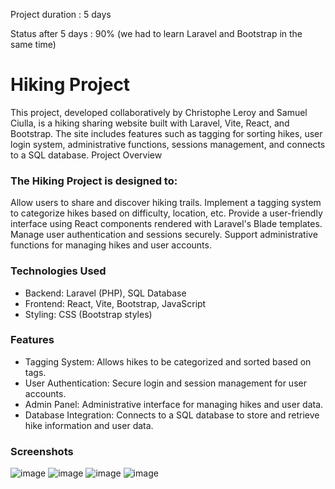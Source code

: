 Project duration : 5 days

Status after 5 days : 90% (we had to learn Laravel and Bootstrap in the same time)

# Hiking Project

This project, developed collaboratively by Christophe Leroy and Samuel Ciulla, is a hiking sharing website built with Laravel, Vite, React, and Bootstrap. The site includes features such as tagging for sorting hikes, user login system, administrative functions, sessions management, and connects to a SQL database.
Project Overview

### The Hiking Project is designed to:

Allow users to share and discover hiking trails.
Implement a tagging system to categorize hikes based on difficulty, location, etc.
Provide a user-friendly interface using React components rendered with Laravel's Blade templates.
Manage user authentication and sessions securely.
Support administrative functions for managing hikes and user accounts.

### Technologies Used

* Backend: Laravel (PHP), SQL Database
* Frontend: React, Vite, Bootstrap, JavaScript
* Styling: CSS (Bootstrap styles)

### Features

* Tagging System: Allows hikes to be categorized and sorted based on tags.
* User Authentication: Secure login and session management for user accounts.
* Admin Panel: Administrative interface for managing hikes and user data.
* Database Integration: Connects to a SQL database to store and retrieve hike information and user data.

### Screenshots
![image](https://github.com/Dranhoc/Hiking_project/assets/160327375/183cd757-8be4-467e-8b58-cfe46dd8f0e0)
![image](https://github.com/Dranhoc/Hiking_project/assets/160327375/0f9c5f56-01f5-47b3-8380-5ac25400f84b)
![image](https://github.com/Dranhoc/Hiking_project/assets/160327375/9e53df0c-3fc5-423e-9001-697359ab4cd8)
![image](https://github.com/Dranhoc/Hiking_project/assets/160327375/79e6fd8b-0a27-47cd-b3b5-f2818ca3c67b)